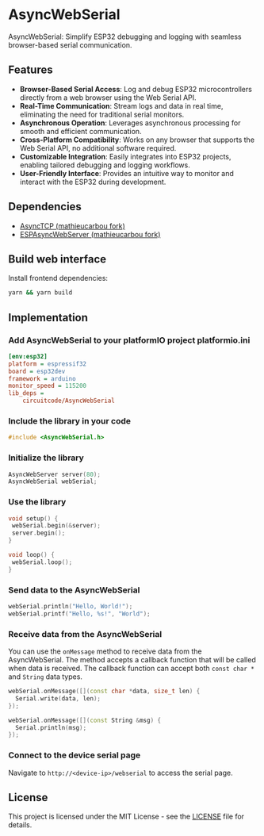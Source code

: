 # AsyncWebSerial

AsyncWebSerial: Simplify ESP32 debugging and logging with seamless browser-based serial communication.

## Features

- **Browser-Based Serial Access**: Log and debug ESP32 microcontrollers directly from a web browser using the Web Serial API.
- **Real-Time Communication**: Stream logs and data in real time, eliminating the need for traditional serial monitors.
- **Asynchronous Operation**: Leverages asynchronous processing for smooth and efficient communication.
- **Cross-Platform Compatibility**: Works on any browser that supports the Web Serial API, no additional software required.
- **Customizable Integration**: Easily integrates into ESP32 projects, enabling tailored debugging and logging workflows.
- **User-Friendly Interface**: Provides an intuitive way to monitor and interact with the ESP32 during development.

## Dependencies

- [AsyncTCP (mathieucarbou fork)](https://github.com/mathieucarbou/AsyncTCP)
- [ESPAsyncWebServer (mathieucarbou fork)](https://github.com/mathieucarbou/ESPAsyncWebServer)

## Build web interface

Install frontend dependencies:

```bash
yarn && yarn build
```

## Implementation

### Add AsyncWebSerial to your platformIO project platformio.ini

```ini
[env:esp32]
platform = espressif32
board = esp32dev
framework = arduino
monitor_speed = 115200
lib_deps =
    circuitcode/AsyncWebSerial
```

### Include the library in your code

```cpp
#include <AsyncWebSerial.h>
```

### Initialize the library

```cpp
AsyncWebServer server(80);
AsyncWebSerial webSerial;
```

### Use the library

```cpp
void setup() {
 webSerial.begin(&server);
 server.begin();
}

void loop() {
 webSerial.loop();
}
```

### Send data to the AsyncWebSerial

```cpp
webSerial.println("Hello, World!");
webSerial.printf("Hello, %s!", "World");
```

### Receive data from the AsyncWebSerial

You can use the `onMessage` method to receive data from the AsyncWebSerial. The method accepts a callback function that will be called when data is received. The callback function can accept both `const char *` and `String` data types.

```cpp
webSerial.onMessage([](const char *data, size_t len) {
  Serial.write(data, len);
});

webSerial.onMessage([](const String &msg) {
  Serial.println(msg);
});
```

### Connect to the device serial page

Navigate to `http://<device-ip>/webserial` to access the serial page.

## License

This project is licensed under the MIT License - see the [LICENSE](LICENSE) file for details.

